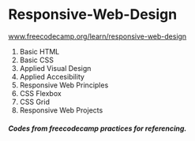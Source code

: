 # Responsive-Web-Design
www.freecodecamp.org/learn/responsive-web-design
1. Basic HTML
2. Basic CSS
3. Applied Visual Design
4. Applied Accesibility
5. Responsive Web Principles
6. CSS Flexbox
7. CSS Grid
8. Responsive Web Projects

##### Codes from freecodecamp practices for referencing.
